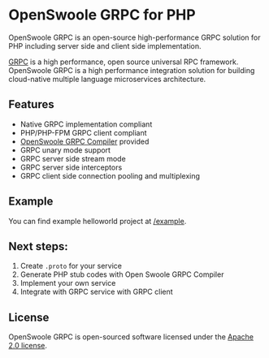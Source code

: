 # OpenSwoole GRPC for PHP

OpenSwoole GRPC is an open-source high-performance GRPC solution for PHP including server side and client side implementation.

[GRPC](https://grpc.io/) is a high performance, open source universal RPC framework. OpenSwoole GRPC is a high performance integration solution for building cloud-native multiple language microservices architecture.

## Features

* Native GRPC implementation compliant
* PHP/PHP-FPM GRPC client compliant
* [OpenSwoole GRPC Compiler](https://github.com/openswoole/protoc-gen-openswoole-grpc) provided
* GRPC unary mode support
* GRPC server side stream mode
* GRPC server side interceptors
* GRPC client side connection pooling and multiplexing

## Example

You can find example helloworld project at [/example](https://github.com/openswoole/grpc/tree/main/example).

## Next steps:

1. Create `.proto` for your service
2. Generate PHP stub codes with Open Swoole GRPC Compiler
3. Implement your own service
4. Integrate with GRPC service with GRPC client

## License

OpenSwoole GRPC is open-sourced software licensed under the [Apache 2.0 license](https://github.com/openswoole/grpc/blob/main/LICENSE).
